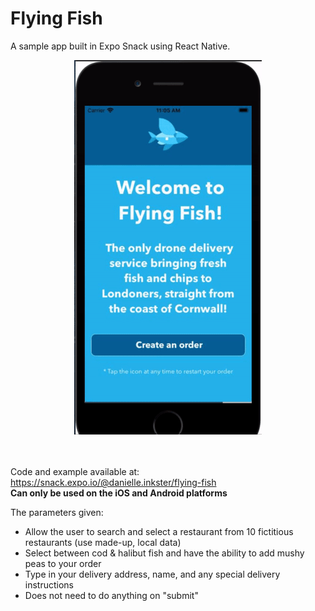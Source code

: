 # Flying Fish

A sample app built in Expo Snack using React Native. 

<div align="center"><img src="./flying-fish.gif" alt="Gif of Flying-Fish app in use"></div>
<br><br>

Code and example available at: https://snack.expo.io/@danielle.inkster/flying-fish
<br>
**Can only be used on the iOS and Android platforms**

The parameters given:
- Allow the user to search and select a restaurant from 10 fictitious restaurants (use made-up, local data)
- Select between cod & halibut fish and have the ability to add mushy peas to your order
- Type in your delivery address, name, and any special delivery instructions
- Does not need to do anything on "submit"


